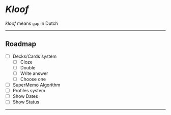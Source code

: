 # *Kloof*

*kloof* means `gap` in Dutch

---

## Roadmap

- [ ] Decks/Cards system
    - [ ] Cloze
    - [ ] Double
    - [ ] Write answer
    - [ ] Choose one
- [ ] SuperMemo Algorithm
- [ ] Profiles system
- [ ] Show Dates
- [ ] Show Status

---
